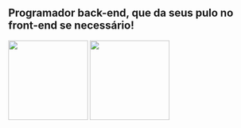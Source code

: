 ## Programador back-end, que da seus pulo no front-end se necessário!
<div>
    <img height="160em" src="https://github-readme-stats.vercel.app/api?username=brayanJordan&show_icons=true&theme=dark&include_all_commits=true&count_private=true"/>
    <img height="160em" src="https://github-readme-stats.vercel.app/api/top-langs/?username=brayanJordan&layout=compact&langs_count=7&theme=dark"/>
</div>
